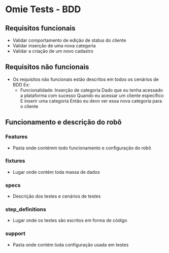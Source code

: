 # Omie Tests - BDD


## Requisitos funcionais
- Validar comportamento de edição de status do cliente
- Validar inserção de uma nova categoria
- Validar a criação de um novo cadastro

## Requisitos não funcionais
- Os requisitos não funcionais estão descritos em todos os cenários de BDD
  Ex:
    - Funcionalidade: Inserção de categoria
        Dado que eu tenha acessado a plataforma com sucesso
        Quando eu acessar um cliente específico
        E inserir uma categoria
        Então eu devo ver essa nova categoria para o cliente

## Funcionamento e descrição do robô

### Features
  - Pasta onde contémm todo funcionamento e configuração do robô
  
  ### fixtures
  - Lugar onde contém toda massa de dados
    
  ### specs
  - Descrição dos testes e cenários de testes
  
  ### step_definitions
  - Lugar onde os testes são escritos em forma de código
    
  ### support
  - Pasta onde contém toda configuração usada em testes
